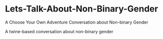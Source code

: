 # Lets-Talk-About-Non-Binary-Gender
A Choose Your Own Adventure Conversation about Non-binary Gender

A twine-based conversation about non-binary gender
